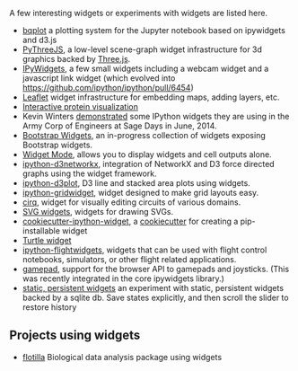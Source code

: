 A few interesting widgets or experiments with widgets are listed here.

* [bqplot](https://github.com/bloomberg/bqplot) a plotting system for the Jupyter notebook based on ipywidgets and d3.js
* [PyThreeJS](https://github.com/jovyan/pythreejs), a low-level scene-graph widget infrastructure for 3d graphics backed by [Three.js](http://threejs.org/).
* [IPyWidgets](https://github.com/jasongrout/ipywidgets), a few small widgets including a webcam widget and a javascript link widget (which evolved into https://github.com/ipython/ipython/pull/6454)
* [Leaflet](https://github.com/ellisonbg/leaftletwidget) widget infrastructure for embedding maps, adding layers, etc.
* [Interactive protein visualization](http://mail.scipy.org/pipermail/ipython-dev/2014-September/014831.html)
* Kevin Winters [demonstrated](https://www.youtube.com/watch?v=AntjkbXv1bA) some IPython widgets they are using in the Army Corp of Engineers at Sage Days in June, 2014.
* [Bootstrap Widgets](https://github.com/bollwyvl/ip-bootstrap), an in-progress collection of widgets exposing Bootstrap widgets.
* [Widget Mode](https://github.com/jdfreder/ipython-widgetmode), allows you to display widgets and cell outputs alone.
* [ipython-d3networkx](https://github.com/jdfreder/ipython-d3networkx), integration of NetworkX and D3 force directed graphs using the widget framework.
* [ipython-d3plot](https://github.com/jdfreder/ipython-d3plot), D3 line and stacked area plots using widgets.
* [ipython-gridwidget](https://github.com/jdfreder/ipython-gridwidget), widget designed to make grid layouts easy.
* [cirq](https://github.com/ntezak/cirq), widget for visually editing circuits of various domains.
* [SVG widgets](https://github.com/nworbmot/svgwidgets), widgets for drawing SVGs.
* [cookiecutter-ipython-widget](https://github.com/bollwyvl/cookiecutter-ipython-widget), a [cookiecutter](http://cookiecutter.readthedocs.org/en/latest/) for creating a pip-installable widget
* [Turtle widget](https://github.com/takluyver/mobilechelonian/tree/require-widgets)
* [ipython-flightwidgets](https://github.com/jdfreder/ipython-flightwidgets), widgets that can be used with flight control notebooks, simulators, or other flight related applications.
* [gamepad](https://github.com/jovyan/gamepad), support for the browser API to gamepads and joysticks. (This was recently integrated in the core ipywidgets library.)
* [static, persistent widgets](https://gist.github.com/danielballan/63c98b8df34a418774f2) an experiment with static, persistent widgets backed by a sqlite db. Save states explicitly, and then scroll the slider to restore history

## Projects using widgets

* [flotilla](https://github.com/YeoLab/flotilla) Biological data analysis package using widgets